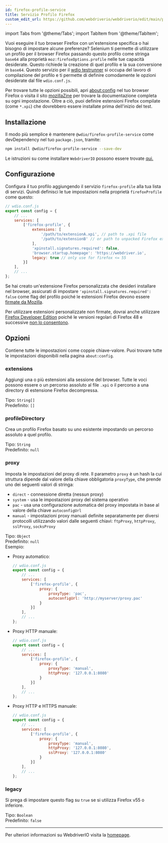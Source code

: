 ```yaml
---
id: firefox-profile-service
title: Servizio Profilo Firefox
custom_edit_url: https://github.com/webdriverio/webdriverio/edit/main/packages/wdio-firefox-profile-service/README.md
---
```


import Tabs from '@theme/Tabs';
import TabItem from '@theme/TabItem';

Vuoi eseguire il tuo browser Firefox con un'estensione specifica o hai bisogno di impostare alcune preferenze? Selenium ti permette di utilizzare un profilo per il browser Firefox passando questo profilo come stringa `base64` alla proprietà `moz:firefoxOptions.profile` nelle tue capacità desiderate. Questo richiede la creazione di quel profilo e la sua conversione in `base64`. Questo servizio per il [wdio testrunner](https://webdriver.io/docs/clioptions) si occupa del lavoro di compilazione del profilo e ti permette di definire comodamente le opzioni desiderate dal file `wdio.conf.js`.

Per trovare tutte le opzioni possibili, apri [about:config](about:config) nel tuo browser Firefox o visita il sito [mozillaZine](http://kb.mozillazine.org/About:config_entries) per trovare la documentazione completa su ogni impostazione. Oltre a ciò, puoi definire estensioni Firefox compilate (come `*.xpi`) che dovrebbero essere installate prima dell'inizio del test.

## Installazione

Il modo più semplice è mantenere `@wdio/firefox-profile-service` come devDependency nel tuo `package.json`, tramite:

```sh
npm install @wdio/firefox-profile-service --save-dev
```

Le istruzioni su come installare `WebdriverIO` possono essere trovate [qui.](https://webdriver.io/docs/gettingstarted)

## Configurazione

Configura il tuo profilo aggiungendo il servizio `firefox-profile` alla tua lista di servizi. Quindi definisci le tue impostazioni nella proprietà `firefoxProfile` come questo:

```js
// wdio.conf.js
export const config = {
    // ...
    services: [
        ['firefox-profile', {
            extensions: [
                '/path/to/extensionA.xpi', // path to .xpi file
                '/path/to/extensionB' // or path to unpacked Firefox extension
            ],
            'xpinstall.signatures.required': false,
            'browser.startup.homepage': 'https://webdriver.io',
            legacy: true // only use for firefox <= 55
        }]
    ],
    // ...
};
```

Se hai creato un'estensione Firefox personalizzata che desideri installare nel browser, assicurati di impostare `'xpinstall.signatures.required': false` come flag del profilo poiché le estensioni Firefox devono essere [firmate da Mozilla](https://wiki.mozilla.org/Add-ons/Extension_Signing).

Per utilizzare estensioni personalizzate non firmate, dovrai anche utilizzare [Firefox Developer Edition](https://www.mozilla.org/en-GB/firefox/developer/) poiché le versioni regolari di Firefox 48 e successive [non lo consentono](https://wiki.mozilla.org/Add-ons/Extension_Signing#Timeline).

## Opzioni

Contiene tutte le impostazioni come coppie chiave-valore. Puoi trovare tutte le impostazioni disponibili nella pagina `about:config`.

### extensions

Aggiungi una o più estensioni alla sessione del browser. Tutte le voci possono essere o un percorso assoluto al file `.xpi` o il percorso a una directory di estensione Firefox decompressa.

Tipo: `String[]`<br />
Predefinito: `[]`

### profileDirectory

Crea un profilo Firefox basato su uno esistente impostando un percorso assoluto a quel profilo.

Tipo: `String`<br />
Predefinito: `null`

### proxy

Imposta le impostazioni del proxy di rete. Il parametro `proxy` è un hash la cui struttura dipende dal valore della chiave obbligatoria `proxyType`, che prende uno dei seguenti valori di stringa:

 * `direct` - connessione diretta (nessun proxy)
 * `system` - usa le impostazioni proxy del sistema operativo
 * `pac` - usa una configurazione automatica del proxy impostata in base al valore della chiave `autoconfigUrl`
 * `manual` - impostazioni proxy manuali definite separatamente per diversi protocolli utilizzando valori dalle seguenti chiavi: `ftpProxy`, `httpProxy`, `sslProxy`, `socksProxy`

Tipo: `Object`<br />
Predefinito: `null`<br />
Esempio:

- Proxy automatico:
    ```js
    // wdio.conf.js
    export const config = {
        // ...
        services: [
            ['firefox-profile', {
                proxy: {
                    proxyType: 'pac',
                    autoconfigUrl: 'http://myserver/proxy.pac'
                }
            }]
        ],
        // ...
    };
    ```

- Proxy HTTP manuale:
    ```js
    // wdio.conf.js
    export const config = {
        // ...
        services: [
            ['firefox-profile', {
                proxy: {
                    proxyType: 'manual',
                    httpProxy: '127.0.0.1:8080'
                }
            }]
        ],
        // ...
    };
    ```

- Proxy HTTP e HTTPS manuale:
    ```js
    // wdio.conf.js
    export const config = {
        // ...
        services: [
            ['firefox-profile', {
                proxy: {
                    proxyType: 'manual',
                    httpProxy: '127.0.0.1:8080',
                    sslProxy: '127.0.0.1:8080'
                }
            }]
        ],
        // ...
    };
    ```

### legacy

Si prega di impostare questo flag su `true` se si utilizza Firefox v55 o inferiore.

Tipo: `Boolean`<br />
Predefinito: `false`

----

Per ulteriori informazioni su WebdriverIO visita la [homepage](https://webdriver.io).